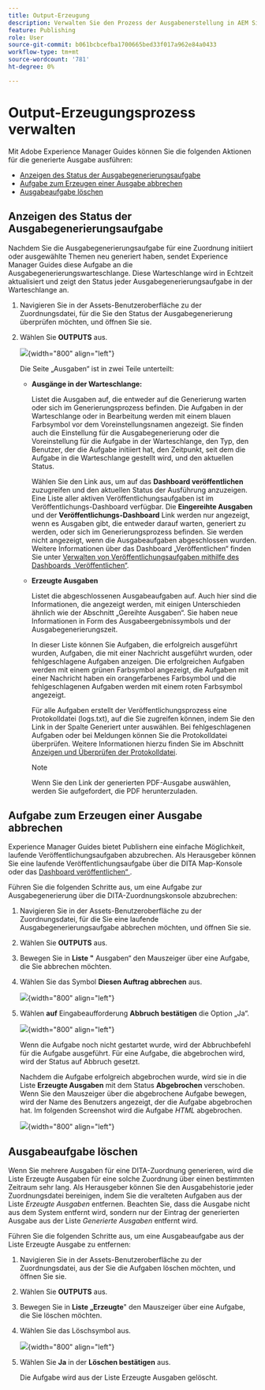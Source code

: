 ```yaml
---
title: Output-Erzeugung
description: Verwalten Sie den Prozess der Ausgabenerstellung in AEM Sites, PDF, HTML5, EPUB, Custom und JSON über DITA-OT-Plug-ins, native PDF-Veröffentlichung und FMPS in AEM Guides.
feature: Publishing
role: User
source-git-commit: b061bcbcefba1700665bed33f017a962e84a0433
workflow-type: tm+mt
source-wordcount: '781'
ht-degree: 0%

---
```


# Output-Erzeugungsprozess verwalten

Mit Adobe Experience Manager Guides können Sie die folgenden Aktionen für die generierte Ausgabe ausführen:

- [Anzeigen des Status der Ausgabegenerierungsaufgabe](#view-the-status-of-the-output-generation-task)
- [Aufgabe zum Erzeugen einer Ausgabe abbrechen](#cancel-an-output-generation-task)
- [Ausgabeaufgabe löschen](#delete-an-output-task)

## Anzeigen des Status der Ausgabegenerierungsaufgabe

Nachdem Sie die Ausgabegenerierungsaufgabe für eine Zuordnung initiiert oder ausgewählte Themen neu generiert haben, sendet Experience Manager Guides diese Aufgabe an die Ausgabegenerierungswarteschlange. Diese Warteschlange wird in Echtzeit aktualisiert und zeigt den Status jeder Ausgabegenerierungsaufgabe in der Warteschlange an.

1. Navigieren Sie in der Assets-Benutzeroberfläche zu der Zuordnungsdatei, für die Sie den Status der Ausgabegenerierung überprüfen möchten, und öffnen Sie sie.

1. Wählen Sie **OUTPUTS** aus.

   ![](images/output-queued.png){width="800" align="left"}

   Die Seite „Ausgaben“ ist in zwei Teile unterteilt:

   - **Ausgänge in der Warteschlange:**

     Listet die Ausgaben auf, die entweder auf die Generierung warten oder sich im Generierungsprozess befinden. Die Aufgaben in der Warteschlange oder in Bearbeitung werden mit einem blauen Farbsymbol vor dem Voreinstellungsnamen angezeigt. Sie finden auch die Einstellung für die Ausgabegenerierung oder die Voreinstellung für die Aufgabe in der Warteschlange, den Typ, den Benutzer, der die Aufgabe initiiert hat, den Zeitpunkt, seit dem die Aufgabe in die Warteschlange gestellt wird, und den aktuellen Status.

     Wählen Sie den Link aus, um auf das **Dashboard veröffentlichen** zuzugreifen und den aktuellen Status der Ausführung anzuzeigen. Eine Liste aller aktiven Veröffentlichungsaufgaben ist im Veröffentlichungs-Dashboard verfügbar. Die **Eingereihte Ausgaben** und der **Veröffentlichungs-Dashboard** Link werden nur angezeigt, wenn es Ausgaben gibt, die entweder darauf warten, generiert zu werden, oder sich im Generierungsprozess befinden. Sie werden nicht angezeigt, wenn die Ausgabeaufgaben abgeschlossen wurden. Weitere Informationen über das Dashboard „Veröffentlichen“ finden Sie unter [Verwalten von Veröffentlichungsaufgaben mithilfe des Dashboards „Veröffentlichen“](generate-output-publish-dashboard.md#).

   - **Erzeugte Ausgaben**

     Listet die abgeschlossenen Ausgabeaufgaben auf. Auch hier sind die Informationen, die angezeigt werden, mit einigen Unterschieden ähnlich wie der Abschnitt „Gereihte Ausgaben“. Sie haben neue Informationen in Form des Ausgabeergebnissymbols und der Ausgabegenerierungszeit.

     In dieser Liste können Sie Aufgaben, die erfolgreich ausgeführt wurden, Aufgaben, die mit einer Nachricht ausgeführt wurden, oder fehlgeschlagene Aufgaben anzeigen. Die erfolgreichen Aufgaben werden mit einem grünen Farbsymbol angezeigt, die Aufgaben mit einer Nachricht haben ein orangefarbenes Farbsymbol und die fehlgeschlagenen Aufgaben werden mit einem roten Farbsymbol angezeigt.

     Für alle Aufgaben erstellt der Veröffentlichungsprozess eine Protokolldatei \(logs.txt\), auf die Sie zugreifen können, indem Sie den Link in der Spalte Generiert unter auswählen. Bei fehlgeschlagenen Aufgaben oder bei Meldungen können Sie die Protokolldatei überprüfen. Weitere Informationen hierzu finden Sie im Abschnitt [Anzeigen und Überprüfen der Protokolldatei](generate-output-basic-troubleshooting.md#id1822G0P0CHS).

     >[!NOTE]
     >
     > Wenn Sie den Link der generierten PDF-Ausgabe auswählen, werden Sie aufgefordert, die PDF herunterzuladen.


## Aufgabe zum Erzeugen einer Ausgabe abbrechen

Experience Manager Guides bietet Publishern eine einfache Möglichkeit, laufende Veröffentlichungsaufgaben abzubrechen. Als Herausgeber können Sie eine laufende Veröffentlichungsaufgabe über die DITA Map-Konsole oder das [Dashboard veröffentlichen“ ](generate-output-publish-dashboard.md#).

Führen Sie die folgenden Schritte aus, um eine Aufgabe zur Ausgabegenerierung über die DITA-Zuordnungskonsole abzubrechen:

1. Navigieren Sie in der Assets-Benutzeroberfläche zu der Zuordnungsdatei, für die Sie eine laufende Ausgabegenerierungsaufgabe abbrechen möchten, und öffnen Sie sie.

1. Wählen Sie **OUTPUTS** aus.

1. Bewegen Sie in **Liste &quot;** Ausgaben“ den Mauszeiger über eine Aufgabe, die Sie abbrechen möchten.

1. Wählen Sie das Symbol **Diesen Auftrag abbrechen** aus.

   ![](images/cancel-publish-task-map-console.png){width="800" align="left"}

1. Wählen **auf** Eingabeaufforderung **Abbruch bestätigen** die Option „Ja“.

   ![](images/confirm-cancel-output-map-console.png){width="800" align="left"}

   Wenn die Aufgabe noch nicht gestartet wurde, wird der Abbruchbefehl für die Aufgabe ausgeführt. Für eine Aufgabe, die abgebrochen wird, wird der Status auf Abbruch gesetzt.

   Nachdem die Aufgabe erfolgreich abgebrochen wurde, wird sie in die Liste **Erzeugte Ausgaben** mit dem Status **Abgebrochen** verschoben. Wenn Sie den Mauszeiger über die abgebrochene Aufgabe bewegen, wird der Name des Benutzers angezeigt, der die Aufgabe abgebrochen hat. Im folgenden Screenshot wird die Aufgabe *HTML* abgebrochen.

   ![](images/cancelled-output-task.png){width="800" align="left"}


## Ausgabeaufgabe löschen

Wenn Sie mehrere Ausgaben für eine DITA-Zuordnung generieren, wird die Liste Erzeugte Ausgaben für eine solche Zuordnung über einen bestimmten Zeitraum sehr lang. Als Herausgeber können Sie den Ausgabehistorie jeder Zuordnungsdatei bereinigen, indem Sie die veralteten Aufgaben aus der Liste *Erzeugte Ausgaben* entfernen. Beachten Sie, dass die Ausgabe nicht aus dem System entfernt wird, sondern nur der Eintrag der generierten Ausgabe aus der Liste *Generierte Ausgaben* entfernt wird.

Führen Sie die folgenden Schritte aus, um eine Ausgabeaufgabe aus der Liste Erzeugte Ausgabe zu entfernen:

1. Navigieren Sie in der Assets-Benutzeroberfläche zu der Zuordnungsdatei, aus der Sie die Aufgaben löschen möchten, und öffnen Sie sie.

1. Wählen Sie **OUTPUTS** aus.

1. Bewegen Sie in **Liste „Erzeugte**&quot; den Mauszeiger über eine Aufgabe, die Sie löschen möchten.

1. Wählen Sie das Löschsymbol aus.

   ![](images/delete-output-task.png){width="800" align="left"}

1. Wählen Sie **Ja** in der **Löschen bestätigen** aus.

   Die Aufgabe wird aus der Liste Erzeugte Ausgaben gelöscht.

